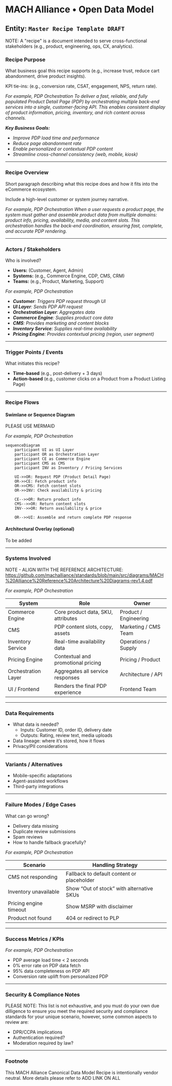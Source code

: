 # MACH Alliance • Open Data Model

## Entity: `Master Recipe Template DRAFT`

NOTE: A "recipe" is a document intended to serve cross-functional stakeholders (e.g., product, engineering, ops, CX, analytics).

### Recipe Purpose
What business goal this recipe supports (e.g., increase trust, reduce cart abandonment, drive product insights).

KPI tie-ins: (e.g., conversion rate, CSAT, engagement, NPS, return rate).

_For example, PDP Orchestration_
_To deliver a fast, reliable, and fully populated Product Detail Page (PDP) by orchestrating multiple back-end services into a single, customer-facing API. This enables consistent display of product information, pricing, inventory, and rich content across channels._

___Key Business Goals:___
* _Improve PDP load time and performance_
* _Reduce page abandonment rate_
* _Enable personalized or contextual PDP content_
* _Streamline cross-channel consistency (web, mobile, kiosk)_

---

### Recipe Overview

Short paragraph describing what this recipe does and how it fits into the eCommerce ecosystem.

Include a high-level customer or system journey narrative.

_For example, PDP Orchestration_
_When a user requests a product page, the system must gather and assemble product data from multiple domains: product info, pricing, availability, media, and content slots. This orchestration handles the back-end coordination, ensuring fast, complete, and accurate PDP rendering._

---

### Actors / Stakeholders
Who is involved?

* __Users:__ (Customer, Agent, Admin)
* __Systems:__  (e.g., Commerce Engine, CDP, CMS, CRM)
* __Teams:__  (e.g., Product, Marketing, Support)

_For example, PDP Orchestration_
* ___Customer__: Triggers PDP request through UI_
* ___UI Layer__: Sends PDP API request_
* ___Orchestration Layer__: Aggregates data_
* ___Commerce Engine__: Supplies product core data_
* ___CMS__: Provides marketing and content blocks_
* ___Inventory Service__: Supplies real-time availability_
* ___Pricing Engine__: Provides contextual pricing (region, user segment)_



---

### Trigger Points / Events

What initiates this recipe?

* __Time-based__ (e.g., post-delivery + 3 days)
* __Action-based__ (e.g., customer clicks on a Product from a Product Listing Page)

---

### Recipe Flows

#### Swimlane or Sequence Diagram

PLEASE USE MERMAID

_For example, PDP Orchestration_

```mermaid
sequenceDiagram
    participant UI as UI Layer
    participant OR as Orchestration Layer
    participant CE as Commerce Engine
    participant CMS as CMS
    participant INV as Inventory / Pricing Services

    UI->>OR: Request PDP (Product Detail Page)
    OR->>CE: Fetch product info
    OR->>CMS: Fetch content slots
    OR->>INV: Check availability & pricing

    CE-->>OR: Return product info
    CMS-->>OR: Return content slots
    INV-->>OR: Return availability & price

    OR-->>UI: Assemble and return complete PDP response
```
#### Architectural Overlay (optional)

To be added

---

### Systems Involved

NOTE - ALIGN WITH THE REFERENCE ARCHITECTURE: https://github.com/machalliance/standards/blob/main/src/diagrams/MACH%20Alliance%20Reference%20Architecture%20Diagrams-rev1.4.pdf

_For example, PDP Orchestration_

| **System**          | **Role**                           | **Owner**             |
| ------------------- | ---------------------------------- | --------------------- |
| Commerce Engine     | Core product data, SKU, attributes | Product / Engineering |
| CMS                 | PDP content slots, copy, assets    | Marketing / CMS Team  |
| Inventory Service   | Real-time availability data        | Operations / Supply   |
| Pricing Engine      | Contextual and promotional pricing | Pricing / Product     |
| Orchestration Layer | Aggregates all service responses   | Architecture / API    |
| UI / Frontend       | Renders the final PDP experience   | Frontend Team         |



---

### Data Requirements

* What data is needed? 
  * Inputs: Customer ID, order ID, delivery date 
  * Outputs: Rating, review text, media uploads 
* Data lineage: where it’s stored, how it flows 
* Privacy/PII considerations



---

### Variants / Alternatives

* Mobile-specific adaptations
* Agent-assisted workflows
* Third-party integrations

---

### Failure Modes / Edge Cases

What can go wrong?
* Delivery data missing
* Duplicate review submissions
* Spam reviews
* How to handle fallback gracefully?

 _For example, PDP Orchestration_
 
 | Scenario               | Handling Strategy                          |
| ---------------------- | ------------------------------------------ |
| CMS not responding     | Fallback to default content or placeholder |
| Inventory unavailable  | Show “Out of stock” with alternative SKUs  |
| Pricing engine timeout | Show MSRP with disclaimer                  |
| Product not found      | 404 or redirect to PLP                     |


---

### Success Metrics / KPIs

 _For example, PDP Orchestration_

*  PDP average load time < 2 seconds
*  0% error rate on PDP data fetch
*  95% data completeness on PDP API
*  Conversion rate uplift from personalized PDP

---

### Security & Compliance Notes
PLEASE NOTE: This list is not exhaustive, and you must do your own due dilligence to ensure you meet the required security and compliance standards for your unique scenario, however, some common aspects to review are:
* DPR/CCPA implications
* Authentication required?
* Moderation required by law?


---

### Footnote
  This MACH Alliance Canonical Data Model Recipe is intentionally vendor neutral.
  More details please refer to ADD LINK ON ALL

